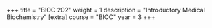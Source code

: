 +++
title = "BIOC 202"
weight = 1
description = "Introductory Medical Biochemistry"
[extra]
course = "BIOC"
year = 3
+++
